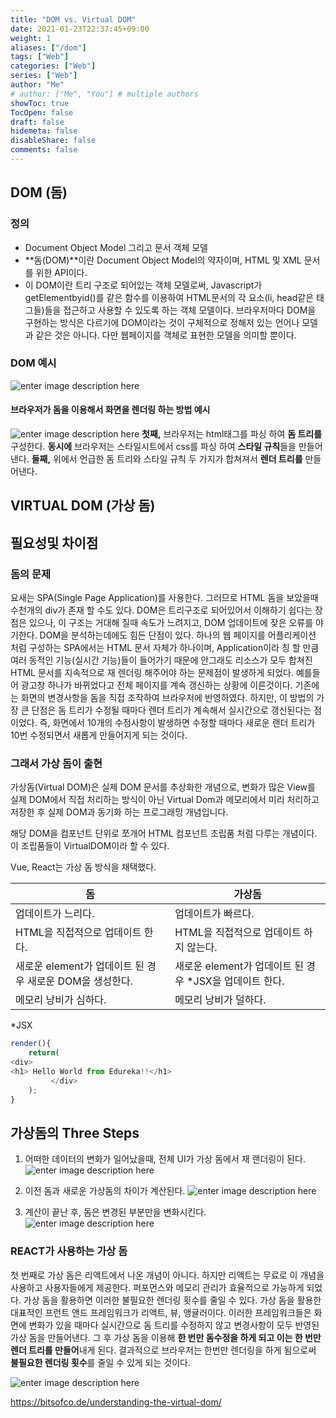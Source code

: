 ```yaml
---
title: "DOM vs. Virtual DOM"
date: 2021-01-23T22:37:45+09:00
weight: 1
aliases: ["/dom"]
tags: ["Web"]
categories: ["Web"]
series: ["Web"]
author: "Me"
# author: ["Me", "You"] # multiple authors
showToc: true
TocOpen: false
draft: false
hidemeta: false
disableShare: false
comments: false
---
```


## DOM (돔) 
### 정의
- Document Object Model 그리고 문서 객체 모델 
- **돔(DOM)**이란 Document Object Model의 약자이며, HTML 및 XML 문서를 위한 API이다.  
- 이 DOM이란 트리 구조로 되어있는 객체 모델로써, Javascript가 getElementbyid()를 같은 함수를 이용하여 HTML문서의 각 요소(li, head같은 태그들)들을 접근하고 사용할 수 있도록 하는 객체 모델이다. 브라우저마다 DOM을 구현하는 방식은 다르기에 DOM이라는 것이 구체적으로 정해저 있는 언어나 모델과 같은 것은 아니다. 다만 웹페이지를 객체로 표현한 모델을 의미할 뿐이다.

### DOM 예시
![enter image description here](https://miro.medium.com/max/486/1*LA6AXbzvC0IQ_d2H8v3NCw.gif)

#### 	브라우저가 돔을 이용해서 화면을 렌더링 하는 방법 예시 
![enter image description here](https://img1.daumcdn.net/thumb/R1280x0/?scode=mtistory2&fname=https://blog.kakaocdn.net/dn/cLx0Fj/btqzEC7eCe7/pOWQArZDNwHiQrvrdTDqdk/img.png)
**첫째,**  브라우저는 html태그를 파싱 하여  **돔 트리를**  구성한다.
**동시에**  브라우저는 스타일시트에서 css를 파싱 하여  **스타일 규칙**들을 만들어낸다.
**둘째,**  위에서 언급한 돔 트리와 스타일 규칙 두 가지가 합쳐져서  **렌더 트리를**  만들어낸다.


## VIRTUAL DOM (가상 돔) 

## 필요성및 차이점 

### 돔의 문제
요새는 SPA(Single Page Application)를 사용한다. 그러므로 HTML 돔을 보았을때 수천개의 div가 존재 할 수도 있다. 
DOM은 트리구조로 되어있어서 이해하기 쉽다는 장점은 있으나, 이 구조는 거대해 질때 속도가 느려지고, DOM 업데이트에 잦은 오류를 야기한다. DOM을 분석하는데에도 힘든 단점이 있다. 
하나의 웹 페이지를 어플리케이션 처럼 구성하는 SPA에서는 HTML 문서 자체가 하나이며, Application이라 칭 할 만큼 여러 동적인 기능(실시간 기능)들이 들어가기 때문에 안그래도 리소스가 모두 합쳐진 HTML 문서를 지속적으로 재 렌더링 해주어야 하는 문제점이 발생하게 되었다. 예를들어 광고창 하나가 바뀌었다고 전체 페이지를 계속 갱신하는 상황에 이른것이다. 기존에는 화면의 변경사항을 돔을 직접 조작하여 브라우저에 반영하였다. 하지만, 이 방법의 가장 큰 단점은 돔 트리가 수정될 때마다 렌더 트리가 계속해서 실시간으로 갱신된다는 점이었다. 즉, 화면에서 10개의 수정사항이 발생하면 수정할 때마다 새로운 랜더 트리가 10번 수정되면서 새롭게 만들어지게 되는 것이다.

### 그래서 가상 돔이 출현 
가상돔(Virtual DOM)은 실제 DOM 문서를 추상화한 개념으로, 변화가 많은 View를 실제 DOM에서 직접 처리하는 방식이 
아닌 Virtual Dom과 메모리에서 미리 처리하고 저장한 후 실제 DOM과 동기화 하는 프로그래밍 개념입니다.

해당 DOM을 컴포넌트 단위로 쪼개어 HTML 컴포넌트 조립품 처럼 다루는 개념이다.
이 조립품들이 VirtualDOM이라 할 수 있다.

Vue, React는 가상 돔 방식을 채택했다. 


|돔|가상돔|
|--|--|
|업데이트가 느리다.|업데이트가 빠르다.|
|HTML을 직접적으로 업데이트 한다.| HTML을 직접적으로 업데이트 하지 않는다.|
|새로운 element가 업데이트 된 경우 새로운 DOM을 생성한다.|새로운 element가 업데이트 된 경우 *JSX을 업데이트 한다.|
|메모리 낭비가 심하다.|메모리 낭비가 덜하다.|

*JSX 

``` javascript
render(){
    return(       
<div>
<h1> Hello World from Edureka!!</h1>
         </div>
    );
}
```

## 가상돔의 Three Steps
1. 어떠한 데이터의 변화가 일어났을때, 전체 UI가 가상 돔에서 재 랜더링이 된다.  
![enter image description here](https://www.edureka.co/blog/wp-content/uploads/2017/08/1dom.png)

2. 이전 돔과 새로운 가상돔의 차이가 계산된다. 
![enter image description here](https://www.edureka.co/blog/wp-content/uploads/2017/08/2dom.png)

3. 계산이 끝난 후, 돔은 변경된 부분만을 변화시킨다. 
![enter image description here](https://www.edureka.co/blog/wp-content/uploads/2017/08/3dom.png)

### REACT가 사용하는 가상 돔
첫 번째로 가상 돔은 리액트에서 나온 개념이 아니다. 하지만 리액트는 무료로 이 개념을 사용하고 사용자들에게 제공한다. 퍼포먼스와  메모리 관리가 효율적으로 가능하게 되었다. 가상 돔을 활용하면 이러한 불필요한 렌더링 횟수를 줄일 수 있다. 가상 돔을 활용한 대표적인 프런트 앤드 프레임워크가 리액트, 뷰, 앵귤러이다. 이러한 프레임워크들은 화면에 변화가 있을 때마다 실시간으로 돔 트리를 수정하지 않고 변경사항이 모두 반영된 가상 돔을 만들어낸다. 그 후 가상 돔을 이용해 **한 번만 돔수정을 하게 되고 이는 한 번만 렌더 트리를 만들어**내게 된다. 결과적으로 브라우저는 한번만 렌더링을 하게 됨으로써 **불필요한 렌더링 횟수**를 줄일 수 있게 되는 것이다.

![enter image description here](https://img1.daumcdn.net/thumb/R1280x0/?scode=mtistory2&fname=https://blog.kakaocdn.net/dn/bgW4xU/btqzFeLIjMG/yGgjkkr7mnMX9pyVRowywK/img.png)


https://bitsofco.de/understanding-the-virtual-dom/

